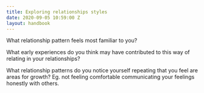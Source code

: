 ```yaml
---
title: Exploring relationships styles
date: 2020-09-05 10:59:00 Z
layout: handbook
---
```


What relationship pattern feels most familiar to you?




What early experiences do you think may have contributed to this way of relating in your relationships?




What relationship patterns do you notice yourself repeating that you feel are areas for growth? Eg. not feeling comfortable communicating your feelings honestly with others.
